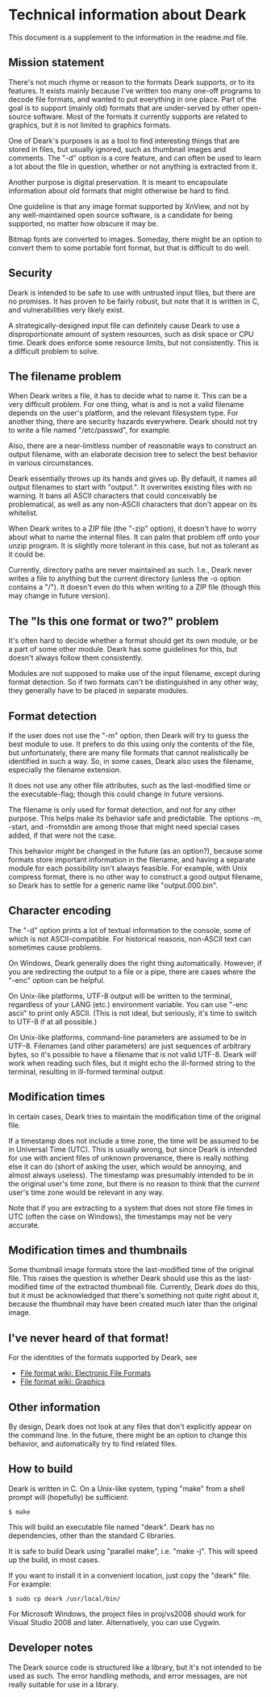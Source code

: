 # Technical information about Deark #

This document is a supplement to the information in the readme.md file.

## Mission statement ##

There's not much rhyme or reason to the formats Deark supports, or to its
features. It exists mainly because I've written too many one-off programs to
decode file formats, and wanted to put everything in one place. Part of the
goal is to support (mainly old) formats that are under-served by other
open-source software. Most of the formats it currently supports are related to
graphics, but it is not limited to graphics formats.

One of Deark's purposes is as a tool to find interesting things that are stored
in files, but usually ignored, such as thumbnail images and comments. The "-d"
option is a core feature, and can often be used to learn a lot about the file
in question, whether or not anything is extracted from it.

Another purpose is digital preservation. It is meant to encapsulate information about old formats that might otherwise be hard to find.

One guideline is that any image format supported by XnView, and not by any
well-maintained open source software, is a candidate for being supported, no
matter how obscure it may be.

Bitmap fonts are converted to images. Someday, there might be an option to
convert them to some portable font format, but that is difficult to do well.

## Security ##

Deark is intended to be safe to use with untrusted input files, but there are
no promises. It has proven to be fairly robust, but note that it is written in
C, and vulnerabilities very likely exist.

A strategically-designed input file can definitely cause Deark to use a
disproportionate amount of system resources, such as disk space or CPU time.
Deark does enforce some resource limits, but not consistently. This is a
difficult problem to solve.

## The filename problem ##

When Deark writes a file, it has to decide what to name it. This can be a very
difficult problem. For one thing, what is and is not a valid filename depends
on the user's platform, and the relevant filesystem type. For another thing,
there are security hazards everywhere. Deark should not try to write a file
named "/etc/passwd", for example.

Also, there are a near-limitless number of reasonable ways to construct an
output filename, with an elaborate decision tree to select the best behavior
in various circumstances.

Deark essentially throws up its hands and gives up. By default, it names all
output filenames to start with "output.". It overwrites existing files with no
warning. It bans all ASCII characters that could conceivably be problematical,
as well as any non-ASCII characters that don't appear on its whitelist.

When Deark writes to a ZIP file (the "-zip" option), it doesn't have to worry
about what to name the internal files. It can palm that problem off onto your
unzip program. It is slightly more tolerant in this case, but not as tolerant
as it could be.

Currently, directory paths are never maintained as such. I.e., Deark never
writes a file to anything but the current directory (unless the -o option
contains a "/"). It doesn't even do this when writing to a ZIP file (though
this may change in future version).

## The "Is this one format or two?" problem ##

It's often hard to decide whether a format should get its own module, or be a
part of some other module. Deark has some guidelines for this, but doesn't
always follow them consistently.

Modules are not supposed to make use of the input filename, except during
format detection. So if two formats can't be distinguished in any other way,
they generally have to be placed in separate modules. 

## Format detection ##

If the user does not use the "-m" option, then Deark will try to guess the best
module to use. It prefers to do this using only the contents of the file, but
unfortunately, there are many file formats that cannot realistically be
identified in such a way. So, in some cases, Deark also uses the filename,
especially the filename extension.

It does not use any other file attributes, such as the last-modified time or
the executable-flag; though this could change in future versions.

The filename is only used for format detection, and not for any other purpose.
This helps make its behavior safe and predictable. The options -m, -start, and
-fromstdin are among those that might need special cases added, if that were
not the case.

This behavior *might* be changed in the future (as an option?), because some
formats store important information in the filename, and having a separate
module for each possibility isn't always feasible. For example, with Unix
compress format, there is no other way to construct a good output filename, so
Deark has to settle for a generic name like "output.000.bin".

## Character encoding ##

The "-d" option prints a lot of textual information to the console, some of
which is not ASCII-compatible. For historical reasons, non-ASCII text can
sometimes cause problems.

On Windows, Deark generally does the right thing automatically. However, if you
are redirecting the output to a file or a pipe, there are cases where the
"-enc" option can be helpful. 

On Unix-like platforms, UTF-8 output will be written to the terminal,
regardless of your LANG (etc.) environment variable. You can use "-enc ascii"
to print only ASCII. (This is not ideal, but seriously, it's time to switch to
UTF-8 if at all possible.)

On Unix-like platforms, command-line parameters are assumed to be in UTF-8.
Filenames (and other parameters) are just sequences of arbitrary bytes, so
it's possible to have a filename that is not valid UTF-8. Deark *will* work
when reading such files, but it might echo the ill-formed string to the
terminal, resulting in ill-formed terminal output.

## Modification times ##

In certain cases, Deark tries to maintain the modification time of the original
file.

If a timestamp does not include a time zone, the time will be assumed to be in
Universal Time (UTC). This is usually wrong, but since Deark is intended for
use with ancient files of unknown provenance, there is really nothing else it
can do (short of asking the user, which would be annoying, and almost always
useless). The timestamp was presumably intended to be in the original user's
time zone, but there is no reason to think that the *current* user's time zone
would be relevant in any way.

Note that if you are extracting to a system that does not store file times in
UTC (often the case on Windows), the timestamps may not be very accurate.

## Modification times and thumbnails ##

Some thumbnail image formats store the last-modified time of the original file.
This raises the question is whether Deark should use this as the last-modified
time of the extracted thumbnail file. Currently, Deark *does* do this, but it
must be acknowledged that there's something not quite right about it, because
the thumbnail may have been created much later than the original image.

## I've never heard of that format! ##

For the identities of the formats supported by Deark, see

- [File format wiki: Electronic File Formats](http://fileformats.archiveteam.org/wiki/Electronic_File_Formats)
- [File format wiki: Graphics](http://fileformats.archiveteam.org/wiki/Graphics)

## Other information ##

By design, Deark does not look at any files that don't explicitly appear on the
command line. In the future, there might be an option to change this behavior,
and automatically try to find related files.

## How to build ##

Deark is written in C. On a Unix-like system, typing "make" from a shell prompt
will (hopefully) be sufficient:

    $ make

This will build an executable file named "deark". Deark has no dependencies,
other than the standard C libraries.

It is safe to build Deark using "parallel make", i.e. "make -j". This will
speed up the build, in most cases.

If you want to install it in a convenient location, just copy the "deark" file.
For example:

    $ sudo cp deark /usr/local/bin/

For Microsoft Windows, the project files in proj/vs2008 should work for Visual
Studio 2008 and later. Alternatively, you can use Cygwin.

## Developer notes ##

The Deark source code is structured like a library, but it's not intended to be
used as such. The error handling methods, and error messages, are not really
suitable for use in a library.
